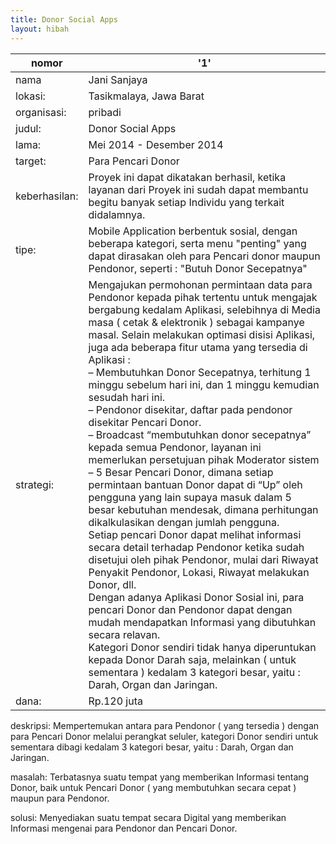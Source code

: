 ```yaml
---
title: Donor Social Apps
layout: hibah
---
```


|nomor|'1'|
|---|---|
|nama|Jani Sanjaya|
|lokasi:|Tasikmalaya, Jawa Barat|
|organisasi:|pribadi|
|judul:|Donor Social Apps|
|lama:|Mei 2014 - Desember 2014|
|target:|Para Pencari Donor|
|keberhasilan:|Proyek ini dapat dikatakan berhasil, ketika layanan dari Proyek ini sudah dapat membantu begitu banyak setiap Individu yang terkait didalamnya.|
|tipe:|Mobile Application berbentuk sosial, dengan beberapa kategori, serta menu "penting" yang dapat dirasakan oleh para Pencari donor maupun Pendonor, seperti : "Butuh Donor Secepatnya"|
|strategi:|Mengajukan permohonan permintaan data para Pendonor kepada pihak tertentu untuk mengajak bergabung kedalam Aplikasi, selebihnya di Media masa ( cetak & elektronik ) sebagai kampanye masal. Selain melakukan optimasi disisi Aplikasi, juga ada beberapa fitur utama yang tersedia di Aplikasi :</br>– Membutuhkan Donor Secepatnya, terhitung 1 minggu sebelum hari ini, dan 1 minggu kemudian sesudah hari ini.</br>– Pendonor disekitar, daftar pada pendonor disekitar Pencari Donor.</br>– Broadcast “membutuhkan donor secepatnya” kepada semua Pendonor, layanan ini memerlukan persetujuan pihak Moderator sistem</br>– 5 Besar Pencari Donor, dimana setiap permintaan bantuan Donor dapat di “Up” oleh pengguna yang lain supaya masuk dalam 5 besar kebutuhan mendesak, dimana perhitungan dikalkulasikan dengan jumlah pengguna.</br>Setiap pencari Donor dapat melihat informasi secara detail terhadap Pendonor ketika sudah disetujui oleh pihak Pendonor, mulai dari Riwayat Penyakit Pendonor, Lokasi, Riwayat melakukan Donor, dll.</br>Dengan adanya Aplikasi Donor Sosial ini, para pencari Donor dan Pendonor dapat dengan mudah mendapatkan Informasi yang dibutuhkan secara relavan.</br>Kategori Donor sendiri tidak hanya diperuntukan kepada Donor Darah saja, melainkan ( untuk sementara ) kedalam 3 kategori besar, yaitu : Darah, Organ dan Jaringan.|
|dana:|Rp.120 juta|

deskripsi: Mempertemukan antara para Pendonor ( yang tersedia ) dengan para Pencari Donor melalui perangkat seluler, kategori Donor sendiri untuk sementara dibagi kedalam 3 kategori besar, yaitu : Darah, Organ dan Jaringan.

masalah: Terbatasnya suatu tempat yang memberikan Informasi tentang Donor, baik untuk Pencari Donor ( yang membutuhkan secara cepat ) maupun para Pendonor.

solusi: Menyediakan suatu tempat secara Digital yang memberikan Informasi mengenai para Pendonor dan Pencari Donor.
